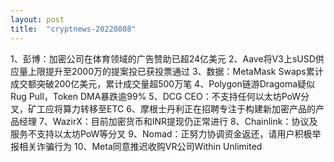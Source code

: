 ```yaml
---
layout: post
title:  "cryptnews-20220808"
---
```

1、彭博：加密公司在体育领域的广告赞助已超24亿美元
2、Aave将V3上sUSD供应量上限提升至2000万的提案投已获投票通过
3、数据：MetaMask Swaps累计成交额突破200亿美元，累计成交量超500万笔
4、Polygon链游Dragoma疑似Rug Pull，Token DMA暴跌逾99%
5、DCG CEO：不支持任何以太坊PoW分叉，矿工应将算力转移至ETC
6、摩根士丹利正在招聘专注于构建新加密产品的产品经理
7、WazirX：目前加密货币和INR提现仍正常进行
8、Chainlink：协议及服务不支持以太坊PoW等分叉
9、Nomad：正努力协调资金返还，请用户积极举报相关诈骗行为
10、Meta同意推迟收购VR公司Within Unlimited
